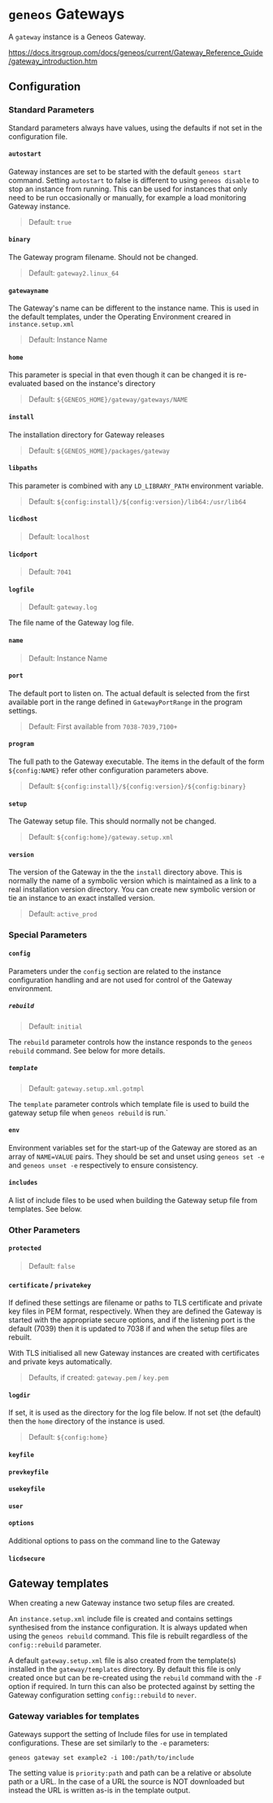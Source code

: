 # `geneos` Gateways

A `gateway` instance is a Geneos Gateway.

<https://docs.itrsgroup.com/docs/geneos/current/Gateway_Reference_Guide/gateway_introduction.htm>

## Configuration

### Standard Parameters

Standard parameters always have values, using the defaults if not set in the configuration file.

#### `autostart`

Gateway instances are set to be started with the default `geneos start` command. Setting `autostart` to false is different to using `geneos disable` to stop an instance from running. This can be used for instances that only need to be run occasionally or manually, for example a load monitoring Gateway instance.

> Default: `true`

#### `binary`

The Gateway program filename. Should not be changed.

> Default: `gateway2.linux_64`

#### `gatewayname`

The Gateway's name can be different to the instance name. This is used in the default templates, under the Operating Environment creared in `instance.setup.xml`

> Default: Instance Name

#### `home`

This parameter is special in that even though it can be changed it is re-evaluated based on the instance's directory

> Default: `${GENEOS_HOME}/gateway/gateways/NAME`  

#### `install`

The installation directory for Gateway releases

> Default: `${GENEOS_HOME}/packages/gateway`
    
#### `libpaths`

This parameter is combined with any `LD_LIBRARY_PATH` environment variable.

> Default: `${config:install}/${config:version}/lib64:/usr/lib64`

#### `licdhost`

> Default: `localhost`

#### `licdport`

> Default: `7041`

#### `logfile`

> Default: `gateway.log`

The file name of the Gateway log file.

#### `name`

> Default: Instance Name

#### `port`

The default port to listen on. The actual default is selected from the first available port in the range defined in `GatewayPortRange` in the program settings.

> Default: First available from `7038-7039,7100+`

#### `program`

The full path to the Gateway executable. The items in the default of the form `${config:NAME}` refer other configuration parameters above.

> Default: `${config:install}/${config:version}/${config:binary}`

#### `setup`

The Gateway setup file. This should normally not be changed.

> Default: `${config:home}/gateway.setup.xml`

#### `version`

The version of the Gateway in the the `install` directory above. This is normally the name of a symbolic version which is maintained as a link to a real installation version directory. You can create new symbolic version or tie an instance to an exact installed version.

> Default: `active_prod`

### Special Parameters

#### `config`

Parameters under the `config` section are related to the instance configuration handling and are not used for control of the Gateway environment.

##### `rebuild`

> Default: `initial`

The `rebuild` parameter controls how the instance responds to the `geneos rebuild` command. See below for more details.

##### `template`

> Default: `gateway.setup.xml.gotmpl`

The `template` parameter controls which template file is used to build the gateway setup file when `geneos rebuild` is run.`

#### `env`

Environment variables set for the start-up of the Gateway are stored as an array of `NAME=VALUE` pairs. They should be set and unset using `geneos set -e` and `geneos unset -e` respectively to ensure consistency.

#### `includes`

A list of include files to be used when building the Gateway setup file from templates. See below.

### Other Parameters

#### `protected`

> Default: `false`

#### `certificate` / `privatekey`

If defined these settings are filename or paths to TLS certificate and private key files in PEM format, respectively. When they are defined the Gateway is started with the appropriate secure options, and if the listening port is the default (7039) then it is updated to 7038 if and when the setup files are rebuilt.
    
With TLS initialised all new Gateway instances are created with certificates and private keys automatically.

> Defaults, if created: `gateway.pem` / `key.pem`

#### `logdir`

If set, it is used as the directory for the log file below. If not set (the default) then the `home` directory of the instance is used.

> Default: `${config:home}`

#### `keyfile`

#### `prevkeyfile`

#### `usekeyfile`

#### `user`

#### `options`

Additional options to pass on the command line to the Gateway

#### `licdsecure`

## Gateway templates

When creating a new Gateway instance two setup files are created.

An `instance.setup.xml` include file is created and contains settings synthesised from the instance configuration. It is always updated when using the `geneos rebuild` command. This file is rebuilt regardless of the `config::rebuild` parameter.

A default `gateway.setup.xml` file is also created from the template(s) installed in the `gateway/templates` directory. By default this file is only created once but can be re-created using the `rebuild` command with the `-F` option if required. In turn this can also be protected against by setting the Gateway configuration setting `config::rebuild` to `never`.

### Gateway variables for templates

Gateways support the setting of Include files for use in templated configurations. These are set similarly to the `-e` parameters:

```text
geneos gateway set example2 -i 100:/path/to/include
```

The setting value is `priority:path` and path can be a relative or absolute path or a URL. In the case of a URL the source is NOT downloaded but instead the URL is written as-is in the template output.
